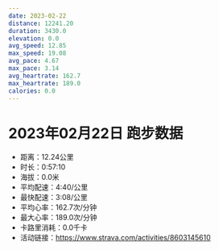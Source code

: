 ```yaml
---
date: 2023-02-22
distance: 12241.20
duration: 3430.0
elevation: 0.0
avg_speed: 12.85
max_speed: 19.08
avg_pace: 4.67
max_pace: 3.14
avg_heartrate: 162.7
max_heartrate: 189.0
calories: 0.0
---
```


# 2023年02月22日 跑步数据

- 距离：12.24公里
- 时长：0:57:10
- 海拔：0.0米
- 平均配速：4:40/公里
- 最快配速：3:08/公里
- 平均心率：162.7次/分钟
- 最大心率：189.0次/分钟
- 卡路里消耗：0.0千卡
- 活动链接：https://www.strava.com/activities/8603145610
